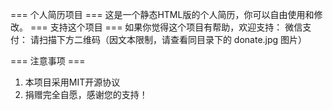 === 个人简历项目 ===
这是一个静态HTML版的个人简历，你可以自由使用和修改。
=== 支持这个项目 ===
如果你觉得这个项目有帮助，欢迎支持：
微信支付：
请扫描下方二维码（因文本限制，请查看同目录下的 donate.jpg 图片）

=== 注意事项 ===
1. 本项目采用MIT开源协议
2. 捐赠完全自愿，感谢您的支持！
